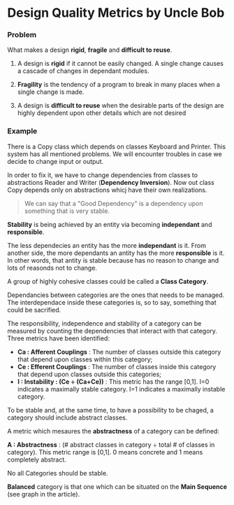 # Design Quality Metrics by Uncle Bob

### Problem
What makes a design **rigid**, **fragile** and **difficult to reuse**.

1. A design is **rigid** if it cannot be easily changed. A single change causes a cascade of changes in dependant modules.
   
2. **Fragility** is the tendency of a program to break in many places when a single change is made.

3. A design is **difficult to reuse** when the desirable parts of the design are highly dependent upon other details which are not desired

### Example

There is a Copy class which depends on classes Keyboard and Printer. This system has all mentioned problems. We will encounter troubles in case we decide to change input or output.

In order to fix it, we have to change dependencies from classes to abstractions Reader and Writer (**Dependency Inversion**). Now out class Copy depends only on abstractions whicj have their own realizations.

> We can say that a "Good Dependency" is a dependency upon something that is very stable.

**Stability** is being achieved by an entity via becoming **independant** and **responsible**.

The less dependecies an entity has the more **independant** is it. From another side, the more dependants an antity has the more **responsible** is it. In other words, that antity is stable because has no reason to change and lots of reasonds not to change.

A group of highly cohesive classes could be called a **Class Category**.

Dependancies between categories are the ones that needs to be managed. The interdependace inside these categories is, so to say, something that could be sacrified.

The responsibility, independence and stability of a category can be measured by counting the dependencies that interact with that category. Three metrics have been identified:

- **Ca : Afferent Couplings** : The number of classes outside this category that depend upon classes within this category;
- **Ce : Efferent Couplings** : The number of classes inside this category that depend upon classes outside this categories;
- **I : Instability : (Ce ÷ (Ca+Ce))** : This metric has the range [0,1]. I=0 indicates a maximally stable category. I=1 indicates a maximally instable category.

To be stable and, at the same time, to have a possibility to be chaged, a category should include abstract classes.

A metric which mesaures the **abstractness** of a category can be defined:

**A : Abstractness** : (# abstract classes in category ÷ total # of classes in category). This metric
range is [0,1]. 0 means concrete and 1 means completely abstract.

No all Categories should be stable.

**Balanced** category is that one which can be situated on the **Main Sequence** (see graph in the article).

